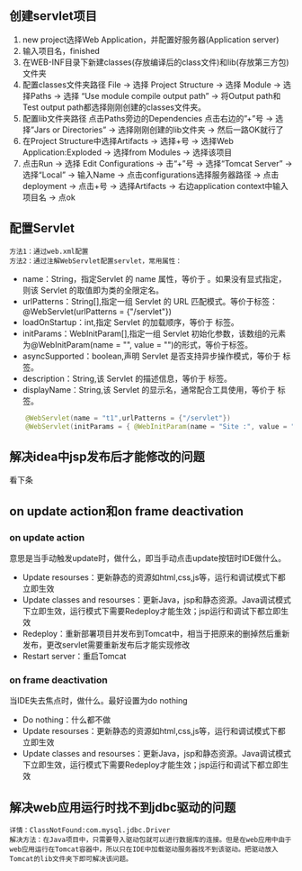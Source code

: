 ## 创建servlet项目
1. new project选择Web Application，并配置好服务器(Application server)
2. 输入项目名，finished
3. 在WEB-INF目录下新建classes(存放编译后的class文件)和lib(存放第三方包)文件夹
4. 配置classes文件夹路径 File -> 选择 Project Structure -> 选择 Module -> 选择Paths -> 选择 “Use module compile output path” -> 将Output path和Test output path都选择刚刚创建的classes文件夹。
5. 配置lib文件夹路径 点击Paths旁边的Dependencies 点击右边的”+”号 -> 选择”Jars or Directories” -> 选择刚刚创建的lib文件夹 -> 然后一路OK就行了
6. 在Project Structure中选择Artifacts -> 选择+号 -> 选择Web Application:Exploded -> 选择from Modules -> 选择该项目
7. 点击Run -> 选择 Edit Configurations -> 击“+”号 -> 选择“Tomcat Server” -> 选择“Local” -> 输入Name -> 点击configurations选择服务器路径 -> 点击deployment -> 点击+号 -> 选择Artifacts -> 右边application context中输入项目名 -> 点ok


## 配置Servlet
    方法1：通过web.xml配置
    方法2：通过注解WebServlet配置servlet，常用属性：
* name：String，指定Servlet 的 name 属性，等价于 <servlet-name>。如果没有显式指定，则该 Servlet 的取值即为类的全限定名。
* urlPatterns：String[],指定一组 Servlet 的 URL 匹配模式。等价于<url-pattern>标签：@WebServlet(urlPatterns = {"/servlet"})
* loadOnStartup：int,指定 Servlet 的加载顺序，等价于 <load-on-startup>标签。
* initParams：WebInitParam[],指定一组 Servlet 初始化参数，该数组的元素为@WebInitParam(name = "", value = "")的形式，等价于<init-param>标签。
* asyncSupported：boolean,声明 Servlet 是否支持异步操作模式，等价于<async-supported> 标签。
* description：String,该 Servlet 的描述信息，等价于 <description>标签。
* displayName：String,该 Servlet 的显示名，通常配合工具使用，等价于 <display-name>标签。
```java
    @WebServlet(name = "t1",urlPatterns = {"/servlet"})
    @WebServlet(initParams = { @WebInitParam(name = "Site :", value = "http://roseindia.net"),@WebInitParam(name = "Rose", value = "India", description = "detail-info") })
```


## 解决idea中jsp发布后才能修改的问题
看下条


## on update action和on frame deactivation
### on update action
意思是当手动触发update时，做什么，即当手动点击update按钮时IDE做什么。
* Update resourses：更新静态的资源如html,css,js等，运行和调试模式下都立即生效
* Update classes and resourses：更新Java，jsp和静态资源。Java调试模式下立即生效，运行模式下需要Redeploy才能生效；jsp运行和调试下都立即生效
* Redeploy：重新部署项目并发布到Tomcat中，相当于把原来的删掉然后重新发布，更改servlet需要重新发布后才能实现修改
* Restart server：重启Tomcat

### on frame deactivation
当IDE失去焦点时，做什么。最好设置为do nothing
* Do nothing：什么都不做
* Update resourses：更新静态的资源如html,css,js等，运行和调试模式下都立即生效
* Update classes and resourses：更新Java，jsp和静态资源。Java调试模式下立即生效，运行模式下需要Redeploy才能生效；jsp运行和调试下都立即生效


## 解决web应用运行时找不到jdbc驱动的问题
    详情：ClassNotFound:com.mysql.jdbc.Driver
    解决方法：在Java项目中，只需要导入驱动包就可以进行数据库的连接。但是在web应用中由于web应用运行在Tomcat容器中，所以只在IDE中加载驱动服务器找不到该驱动。把驱动放入Tomcat的lib文件夹下即可解决该问题。

